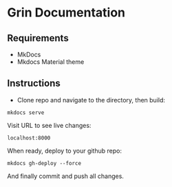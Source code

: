 # Grin Documentation

## Requirements

- MkDocs
- Mkdocs Material theme

## Instructions

- Clone repo and navigate to the directory, then build:

`mkdocs serve`

Visit URL to see live changes:

`localhost:8000`

When ready, deploy to your github repo:

`mkdocs gh-deploy --force`

And finally commit and push all changes.
